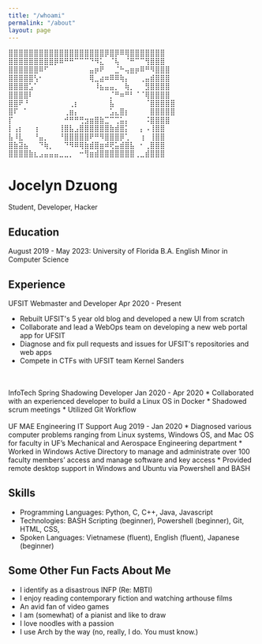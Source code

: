 ```yaml
---
title: "/whoami"
permalink: "/about"
layout: page
---
```


⣿⣿⣿⣿⣿⣿⣿⣿⣿⣿⣿⣿⣿⣿⣿⣿⣿⣿⣿⡿⣿⡿⠿⢿⣿⣿⣿⣿⣿⣿⣿
⣿⣿⣿⣿⣿⣿⣿⣿⣿⡿⠿⠛⠛⠉⠉⠉⠙⠻⣅⠀⠈⢧⠀⠈⠛⠉⠉⢻⣿⣿⣿
⣿⣿⣿⣿⣿⣿⠿⠋⠀⠀⠀⠀⠀⠀⠀⠀⣤⡶⠟⠀⠀⣈⠓⢤⣶⡶⠿⠛⠻⣿⣿⣿
⣿⣿⣿⣿⣿⢣⠂⠀⠀⠀⠀⠀⠀⠀⠀⠀⢿⣀⣴⠶⠿⠿⢷⡄⠀⠀⢀⣤⣾⣿⣿⣿
⣿⣿⣿⣿⣡⠁⠀⠀⠀⠀⠀⠀⠀⠀⠀⠀⠀⠸⣦⣤⣤⡀⠀⢷⡀⠀⠀⣻⣿⣿⣿⣿
⣿⣿⣿⣿⠇⠀⠀⠀⠀⠀⠀⠀⠀⠀⠀⠀⠀⠀⠀⠀⡈⠛⠶⠛⠃⠈⠈⢿⣿⣿⣿⣿
⣿⣿⠟⠘⠀⠀⠀⠀⠀⠀⠀⠀⢀⡆⠀⠀⠀⠀⠀⠀⣧⠀⠀⠀⠀⠀⠀⠈⣿⣿⣿⣿⣿
⣿⠏⠀⠁⠀⠀⠀⠀⠀⠀⠀⢀⣶⡄⠀⠀⠀⠀⠀⠀⣡⣄⣿⡆⠀⠀⠀⠀⣿⣿⣿⣿⣿
⡏⠀⠀⠀⠀⠀⠀⠀⠀⠀⠀⠚⠛⠛⢛⣲⣶⣿⣷⣉⠉⢉⣥⡄⠀⠀⠀⠨⣿⣿⣿⣿
⡇⢠⡆⠀⠀⢰⠀⠀⠀⠀⢸⣿⣧⣠⣿⣿⣿⣿⣿⣿⣷⣾⣿⡅⠀⠀⡄⠠⢸⣿⣿
⣧⠸⣇⠀⠀⠘⣤⡀⠀⠀⠘⣿⣿⣿⣿⣿⠟⠛⠻⣿⣿⣿⡿⢁⠀⠀⢰⠀⢸⣿⣿
⣿⣷⣽⣦⠀⠀⠙⢷⡀⠀⠀⠙⠻⠿⢿⣷⣾⣿⣶⠾⢟⣥⣾⣿⣧⠀⠂⢀⣿⣿⣿
⣿⣿⣿⣿⣷⣆⣠⣤⣤⣤⣀⣀⡀⠀⠒⢻⣶⣾⣿⣿⣿⣿⣿⣿⣿⢀⣀⣾⣿⣿⣿

# Jocelyn Dzuong
Student, Developer, Hacker

## Education
August 2019 - May 2023:
University of Florida
B.A. English
Minor in Computer Science

## Experience
UFSIT Webmaster and Developer
Apr 2020 - Present
* Rebuilt UFSIT's 5 year old blog and developed a new UI from scratch 
* Collaborate and lead a WebOps team on developing a new web portal app for UFSIT
* Diagnose and fix pull requests and issues for UFSIT's repositories and web apps 
* Compete in CTFs with UFSIT team Kernel Sanders 
<br/>
<br/>
InfoTech Spring Shadowing Developer 
Jan 2020 - Apr 2020
* Collaborated with an experienced developer to build a Linux OS in Docker
* Shadowed scrum meetings
* Utilized Git Workflow
<br/>
<br/>
UF MAE Engineering IT Support
Aug 2019 - Jan 2020
* Diagnosed various computer problems ranging from Linux systems, Windows OS, and Mac OS for faculty in UF’s Mechanical and Aerospace Engineering department
* Worked in Windows Active Directory to manage and administrate over 100 faculty members’ access and manage software  and key access
* Provided remote desktop support in Windows and Ubuntu via Powershell and BASH

## Skills
* Programming Languages: Python, C, C++, Java, Javascript
* Technologies: BASH Scripting (beginner), Powershell (beginner), Git, HTML, CSS,
* Spoken Languages: Vietnamese (fluent), English (fluent), Japanese (beginner)

## Some Other Fun Facts About Me
* I identify as a disastrous INFP (Re: MBTI)
* I enjoy reading contemporary fiction and watching arthouse films 
* An avid fan of video games
* I am (somewhat) of a pianist and like to draw
* I love noodles with a passion
* I use Arch by the way (no, really, I do. You must know.)



